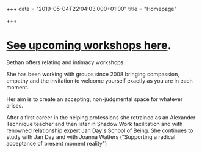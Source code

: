 +++
date = "2019-05-04T22:04:03.000+01:00"
title = "Homepage"

+++
# <a href="/workshops">See upcoming workshops here</a>.

Bethan offers relating and intimacy workshops. 

She has been working with groups since 2008 bringing compassion, empathy and the invitation to welcome yourself exactly as you are in each moment.

Her aim is to create an accepting, non-judgmental space for whatever arises.

After a first career in the helping professions she retrained as an Alexander Technique teacher and then later in Shadow Work facilitation and with renowned relationship expert Jan Day's School of Being. She continues to study with Jan Day and with Joanna Watters ("Supporting a radical acceptance of present moment reality")